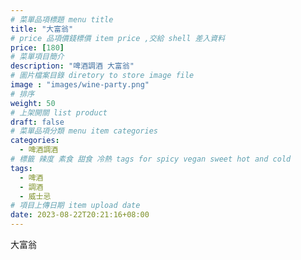 ```yaml
---
# 菜單品項標題 menu title 
title: "大富翁"
# price 品項價錢標價 item price ,交給 shell 差入資料
price: [180] 
# 菜單項目簡介 
description: "啤酒調酒 大富翁"
# 圖片檔案目錄 diretory to store image file
image : "images/wine-party.png"
# 排序
weight: 50 
# 上架開關 list product 
draft: false
# 菜單品項分類 menu item categories 
categories:
  - 啤酒調酒 
# 標籤 辣度 素食 甜食 冷熱 tags for spicy vegan sweet hot and cold 
tags:
  - 啤酒
  - 調酒 
  - 威士忌
# 項目上傳日期 item upload date 
date: 2023-08-22T20:21:16+08:00
---
```


 大富翁
